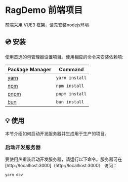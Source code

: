 # RagDemo 前端项目

前端采用 VUE3 框架，请先安装nodejs环境

## 💿 安装

使用首选的包管理器设置项目。使用相应的命令来安装依赖项:

| Package Manager                                                | Command        |
|---------------------------------------------------------------|----------------|
| [yarn](https://yarnpkg.com/getting-started)                   | `yarn install` |
| [npm](https://docs.npmjs.com/cli/v7/commands/npm-install)     | `npm install`  |
| [pnpm](https://pnpm.io/installation)                          | `pnpm install` |
| [bun](https://bun.sh/#getting-started)                        | `bun install`  |

## 💡 使用

本节介绍如何启动开发服务器并生成用于生产的项目。

### 启动开发服务器

要使用热重装启动开发服务器，请运行以下命令。服务器可在 [http://localhost:3000]（http://localhost:3000） 访问：

```bash
yarn dev
```
